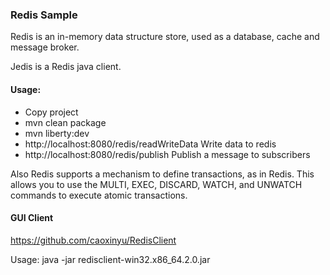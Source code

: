 ### Redis Sample

Redis is an in-memory data structure store, used as a database, cache and message broker.

Jedis is a Redis java client.

#### Usage:
- Copy project
- mvn clean package
- mvn liberty:dev
- http://localhost:8080/redis/readWriteData			Write data to redis
- http://localhost:8080/redis/publish				Publish a message to subscribers


Also Redis supports a mechanism to define transactions, as in Redis. This allows you to use the MULTI, EXEC, DISCARD, WATCH, and UNWATCH commands to execute atomic transactions.


#### GUI Client

https://github.com/caoxinyu/RedisClient

Usage:
java -jar redisclient-win32.x86_64.2.0.jar